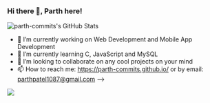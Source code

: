 ### Hi there 👋, Parth here!


![parth-commits's GitHub Stats](https://github-readme-stats.vercel.app/api?username=parth-commits&show_icons=true&theme=dracula&title_color=CDE545&count_private=true&icon_color=CDE545&hide=["issues"])

<p align="left"> </p>


- 🔭 I’m currently working on Web Development and Mobile App Development
- 🌱 I’m currently learning C, JavaScript and MySQL
- 👯 I’m looking to collaborate on any cool projects on your mind
- 📫 How to reach me: https://parth-commits.github.io/ or by email: parthpatel1087@gmail.com
-->


<img style="align-center" src="https://github-readme-stats.lostgirljourney.vercel.app/api/top-langs/?username=parth-commits&layout=compact&show_icons=true&theme=dracula&title_color=CDE545&count_private=true&icon_color=CDE545">
